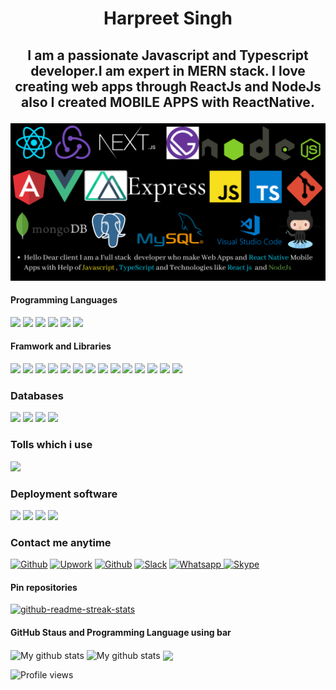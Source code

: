 #  <p align="center">Harpreet Singh</p>
##  <p align="center" fontSize="50px">I am a passionate Javascript and Typescript developer.I am expert in MERN stack. I love creating web apps through ReactJs and NodeJs also I created MOBILE APPS with ReactNative.</p>
![I am a javascript developer](https://github.com/happy315/my-images/blob/master/Add%20a%20heading%20(3).png)

#### Programming Languages
<p>
  <img src="https://img.shields.io/badge/HTML5-E34F26?style=for-the-badge&logo=html5&logoColor=white" />
  <img src="https://img.shields.io/badge/CSS3-1572B6?style=for-the-badge&logo=css3&logoColor=white" />
  <img src="https://img.shields.io/badge/Sass-CC6699?style=for-the-badge&logo=sass&logoColor=white" />
  <img src="https://img.shields.io/badge/JavaScript-323330?style=for-the-badge&logo=javascript&logoColor=F7DF1E" />
  <img src="https://img.shields.io/badge/TypeScript-007ACC?style=for-the-badge&logo=typescript&logoColor=white" />
  <img src="https://img.shields.io/badge/json-5E5C5C?style=for-the-badge&logo=json&logoColor=white" />
</p>

#### Framwork and Libraries

<p>
  <img src="https://img.shields.io/badge/React-20232A?style=for-the-badge&logo=react&logoColor=61DAFB" />
  <img src="https://img.shields.io/badge/Redux-593D88?style=for-the-badge&logo=redux&logoColor=white" />
  <img src="https://img.shields.io/badge/next.js-000000?style=for-the-badge&logo=nextdotjs&logoColor=white" />
  <img src="https://img.shields.io/badge/Gatsby-663399?style=for-the-badge&logo=gatsby&logoColor=white" />
  <img src="https://img.shields.io/badge/Node.js-339933?style=for-the-badge&logo=nodedotjs&logoColor=white" />
  <img src="https://img.shields.io/badge/Express.js-404D59?style=for-the-badge" />
  <img src="https://img.shields.io/badge/React_Native-20232A?style=for-the-badge&logo=react&logoColor=61DAFB" />
  <img src="https://img.shields.io/badge/Vue.js-35495E?style=for-the-badge&logo=vuedotjs&logoColor=4FC08D" />
  <img src="https://img.shields.io/badge/nuxt.js-00C58E?style=for-the-badge&logo=nuxtdotjs&logoColor=white" />
  <img src="https://img.shields.io/badge/Angular-DD0031?style=for-the-badge&logo=angular&logoColor=white" />
  <img src="https://img.shields.io/badge/Bootstrap-563D7C?style=for-the-badge&logo=bootstrap&logoColor=white" />
  <img src="https://img.shields.io/badge/Tailwind_CSS-38B2AC?style=for-the-badge&logo=tailwind-css&logoColor=white" />
  <img src="https://img.shields.io/badge/Material--UI-0081CB?style=for-the-badge&logo=material-ui&logoColor=white" />
  <img src="https://img.shields.io/badge/jQuery-0769AD?style=for-the-badge&logo=jquery&logoColor=white" />
  
</p>

### Databases

<p>
  <img src="https://img.shields.io/badge/PostgreSQL-316192?style=for-the-badge&logo=postgresql&logoColor=white" />
  <img src="https://img.shields.io/badge/MongoDB-4EA94B?style=for-the-badge&logo=mongodb&logoColor=white" />
  <img src="https://img.shields.io/badge/MySQL-00000F?style=for-the-badge&logo=mysql&logoColor=white" />
  <img src="https://img.shields.io/badge/SQLite-07405E?style=for-the-badge&logo=sqlite&logoColor=white" />
</p>



### Tolls which i use

<p>
  <img src="https://img.shields.io/badge/Visual_Studio_Code-0078D4?style=for-the-badge&logo=visual%20studio%20code&logoColor=white" />
  
</p>

### Deployment software
<p>
  <img src="https://img.shields.io/badge/Heroku-430098?style=for-the-badge&logo=heroku&logoColor=white" />
  <img src="https://img.shields.io/badge/Amazon_AWS-232F3E?style=for-the-badge&logo=amazon-aws&logoColor=white" />
  <img src="https://img.shields.io/badge/Microsoft_Azure-0089D6?style=for-the-badge&logo=microsoft-azure&logoColor=white" />
  <img src="https://img.shields.io/badge/Netlify-00C7B7?style=for-the-badge&logo=netlify&logoColor=white" />
  
</p>

### Contact me anytime

[<img alt="Github" src="https://img.shields.io/badge/GitHub-%2312100E.svg?&style=for-the-badge&logo=Github&logoColor=white" />](https://github.com/happy315) [<img alt="Upwork" src="https://img.shields.io/badge/UpWork-6FDA44?style=for-the-badge&logo=Upwork&logoColor=white" />](https://www.upwork.com/freelancers/~01cb998dfde921a927) [<img alt="Github" src="https://img.shields.io/badge/LinkedIn-0077B5?style=for-the-badge&logo=linkedin&logoColor=white" />](https://www.linkedin.com/in/harpreet-singh-josan) [ <img alt="Slack" src="https://img.shields.io/badge/Slack-4A154B?style=for-the-badge&logo=slack&logoColor=white" />](https://slack.happy315) [ <img alt="Whatsapp" src="https://img.shields.io/badge/WhatsApp-25D366?style=for-the-badge&logo=whatsapp&logoColor=white" />](https://wa.me/6376505541/)[ <img alt="Skype" src="https://img.shields.io/badge/Skype-00AFF0?style=for-the-badge&logo=skype&logoColor=white" />](https://join.skype.com/invite/xkkkbTF8xIXF)

#### Pin repositories
[<img width="300" src="https://denvercoder1-github-readme-stats.vercel.app/api/pin/?username=happy315&repo=MALP&theme=cobalt&hide_border=true&show_icons=false" alt="github-readme-streak-stats">](https://github.com/happy315/MALP)



#### GitHub Staus and Programming Language using bar

<img align="center" src="https://github-readme-streak-stats.herokuapp.com?user=happy315&theme=react&text_color=000&icon_color=000&bg_color=0,ea6161,ffc64d,fffc4d,52fa5a&&hide_border=true&date_format=M%20j%5B%2C%20Y%5D" alt="My github stats" /> 
<img align="center" src="https://github-readme-stats.vercel.app/api?username=happy315&show_icons=true&count_private=true&bg_color=30,e96443,904e95&title_color=fff&text_color=fff&hide_border=true" alt="My github stats" />

<img  align="center" src="https://github-readme-stats.vercel.app/api/top-langs/?username=happy315&layout=cobalt&theme=react&hide_border=true" /> 

![Profile views](https://gpvc.arturio.dev/happy315)  
